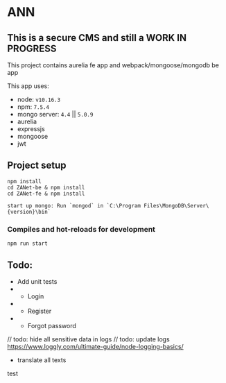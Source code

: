 # ANN

## This is a secure CMS and still a WORK IN PROGRESS

This project contains aurelia fe app and webpack/mongoose/mongodb be app

This app uses:

- node: `v10.16.3`
- npm: `7.5.4`
- mongo server: `4.4` || `5.0.9`
- aurelia
- expressjs
- mongoose
- jwt

## Project setup

```
npm install
cd ZANet-be & npm install
cd ZANet-fe & npm install

start up mongo: Run `mongod` in `C:\Program Files\MongoDB\Server\{version}\bin`
```

### Compiles and hot-reloads for development

```
npm run start
```

## Todo:

- Add unit tests
- - Login
- - Register
- - Forgot password

// todo: hide all sensitive data in logs
// todo: update logs https://www.loggly.com/ultimate-guide/node-logging-basics/

- translate all texts

test
